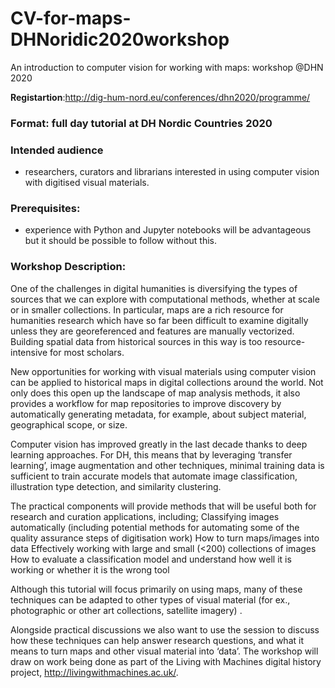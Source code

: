 # CV-for-maps-DHNoridic2020workshop
An introduction to computer vision for working with maps: workshop @DHN 2020

**Registartion**:http://dig-hum-nord.eu/conferences/dhn2020/programme/

### Format: full day tutorial at DH Nordic Countries 2020

### Intended audience
- researchers, curators and librarians interested in using computer vision with digitised visual materials. 

### Prerequisites: 
- experience with Python and Jupyter notebooks will be advantageous but it should be possible to follow without this. 

### Workshop Description:

One of the challenges in digital humanities is diversifying the types of sources that we can explore with computational methods, whether at scale or in smaller collections. In particular, maps are a rich resource for humanities research which have so far been difficult to examine digitally unless they are georeferenced and features are manually vectorized. Building spatial data from historical sources in this way is too resource-intensive for most scholars. 

New opportunities for working with visual materials using computer vision can be applied to historical maps in digital collections around the world. Not only does this open up the landscape of map analysis methods, it also provides a workflow for map repositories to improve discovery by automatically generating metadata, for example, about subject material, geographical scope, or size.

Computer vision has improved greatly in the last decade thanks to deep learning approaches. For DH, this means that by leveraging ‘transfer learning’, image augmentation and other techniques, minimal training data is sufficient to train accurate models that automate image classification, illustration type detection, and similarity clustering. 

The practical components will provide methods that will be useful both for research and curation applications, including; 
Classifying images automatically (including potential methods for automating some of the quality assurance steps of digitisation work) 
How to turn maps/images into data 
Effectively working with large and small (<200) collections of images
How to evaluate a classification model and understand how well it is working or whether it is the wrong tool

Although this tutorial will focus primarily on using maps, many of these techniques can be adapted to other types of visual material (for ex., photographic or other art collections, satellite imagery) . 

Alongside practical discussions we also want to use the session to discuss how these techniques can help answer research questions, and what it means to turn maps and other visual material into ‘data’. The workshop will draw on work being done as part of the Living with Machines digital history project, http://livingwithmachines.ac.uk/. 
